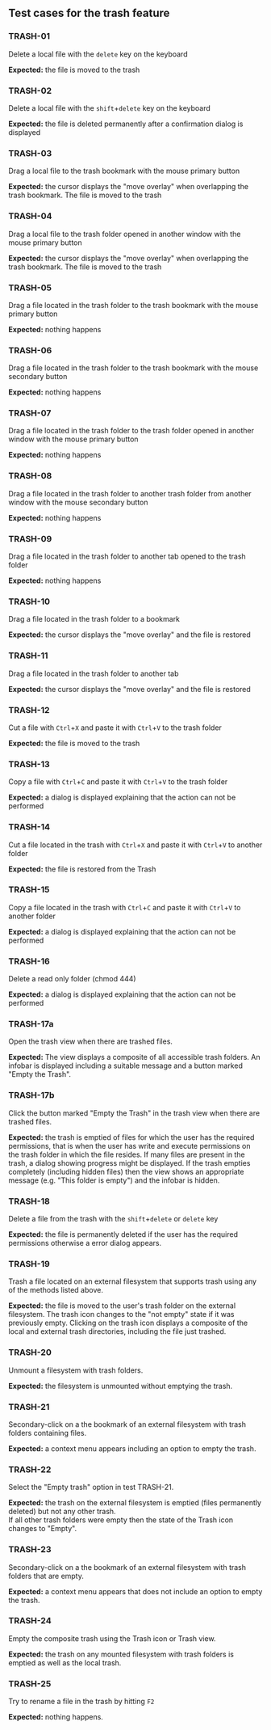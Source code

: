 ## Test cases for the trash feature

### TRASH-01
Delete a local file with the `delete` key on the keyboard

**Expected:** the file is moved to the trash

### TRASH-02
Delete a local file with the `shift`+`delete` key on the keyboard

**Expected:** the file is deleted permanently after a confirmation dialog is displayed

### TRASH-03
Drag a local file to the trash bookmark with the mouse primary button

**Expected:** the cursor displays the "move overlay" when overlapping the trash bookmark. The file is moved to the trash

### TRASH-04
Drag a local file to the trash folder opened in another window  with the mouse primary button

**Expected:** the cursor displays the "move overlay" when overlapping the trash bookmark. The file is moved to the trash

### TRASH-05
Drag a file located in the trash folder to the trash bookmark with the mouse primary button

**Expected:** nothing happens

### TRASH-06
Drag a file located in the trash folder to the trash bookmark with the mouse secondary button

**Expected:** nothing happens

### TRASH-07
Drag a file located in the trash folder to the trash folder opened in another window with the mouse primary button

**Expected:** nothing happens

### TRASH-08
Drag a file located in the trash folder to another trash folder from another window with the mouse secondary button

**Expected:** nothing happens

### TRASH-09
Drag a file located in the trash folder to another tab opened to the trash folder

**Expected:** nothing happens

### TRASH-10
Drag a file located in the trash folder to a bookmark

**Expected:** the cursor displays the "move overlay" and the file is restored

### TRASH-11
Drag a file located in the trash folder to another tab

**Expected:** the cursor displays the "move overlay" and the file is restored

### TRASH-12
Cut a file with `Ctrl`+`X` and paste it with `Ctrl`+`V` to the trash folder

**Expected:** the file is moved to the trash

### TRASH-13
Copy a file with `Ctrl`+`C` and paste it with `Ctrl`+`V` to the trash folder

**Expected:** a dialog is displayed explaining that the action can not be performed

### TRASH-14
Cut a file located in the trash with `Ctrl`+`X` and paste it with `Ctrl`+`V` to another folder

**Expected:** the file is restored from the Trash

### TRASH-15
Copy a file located in the trash with `Ctrl`+`C` and paste it with `Ctrl`+`V` to another folder

**Expected:** a dialog is displayed explaining that the action can not be performed

### TRASH-16
Delete a read only folder (chmod 444)

**Expected:** a dialog is displayed explaining that the action can not be performed

### TRASH-17a 
Open the trash view when there are trashed files.

**Expected:** The view displays a composite of all accessible trash folders. An infobar is displayed including a suitable message and a button marked "Empty the Trash".

### TRASH-17b 
Click the button marked "Empty the Trash" in the trash view when there are trashed files.

**Expected:** the trash is emptied of files for which the user has the required permissions, that is when the user has write and execute permissions on the trash folder in which the file resides. If many files are present in the trash, a dialog showing progress might be displayed.  If the trash empties completely (including hidden files) then the view shows an appropriate message (e.g. "This folder is empty") and the infobar is hidden.

### TRASH-18 
Delete a file from the trash with the `shift`+`delete` or `delete` key

**Expected:** the file is permanently deleted if the user has the required permissions otherwise a error dialog appears.

### TRASH-19 
Trash a file located on an external filesystem that supports trash using any of the methods listed above.

**Expected:** the file is moved to the user's trash folder on the external filesystem.  The trash icon changes to  the "not empty" state if it was previously empty.  Clicking on the trash icon displays a composite of the local and external trash directories, including the file just trashed.

### TRASH-20
Unmount a filesystem with trash folders.

**Expected:** the filesystem is unmounted without emptying the trash.

### TRASH-21
Secondary-click on a the bookmark of an external filesystem with trash folders containing files.

**Expected:** a context menu appears including an option to empty the trash.

### TRASH-22
Select the "Empty trash" option in test TRASH-21.  

**Expected:** the trash on the external filesystem is emptied (files permanently deleted) but not any other trash.  
If all other trash folders were empty then the state of the Trash icon changes to "Empty".

### TRASH-23
Secondary-click on a the bookmark of an external filesystem with trash folders that are empty.

**Expected:** a context menu appears that does not include an option to empty the trash.

### TRASH-24
Empty the composite trash using the Trash icon or Trash view.  

**Expected:** the trash on any mounted filesystem with trash folders is emptied as well as the local trash.

### TRASH-25
Try to rename a file in the trash by hitting `F2` 

**Expected:** nothing happens.
